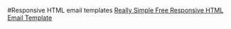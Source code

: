 #Responsive HTML email templates
[Really Simple Free Responsive HTML Email Template](https://github.com/leemunroe/responsive-html-email-template)
